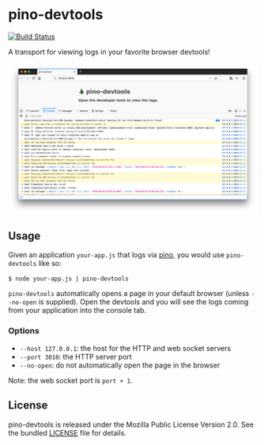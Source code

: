 # pino-devtools

[![Build Status](https://travis-ci.org/willdurand/pino-devtools.svg?branch=master)](https://travis-ci.org/willdurand/pino-devtools)

A transport for viewing logs in your favorite browser devtools!

<p align="center"><img src="./docs/screenshot-1.png"></p>

## Usage

Given an application `your-app.js` that logs via [pino](https://www.npmjs.com/package/pino), you would use `pino-devtools` like so:

```
$ node your-app.js | pino-devtools
```

`pino-devtools` automatically opens a page in your default browser (unless `--no-open` is supplied). Open the devtools and you will see the logs coming from your application into the console tab.

### Options

- `--host 127.0.0.1`: the host for the HTTP and web socket servers
- `--port 3010`: the HTTP server port
- `--no-open`: do not automatically open the page in the browser

Note: the web socket port is `port + 1`.

## License

pino-devtools is released under the Mozilla Public License Version 2.0. See the bundled [LICENSE](./LICENSE.txt) file for details.
